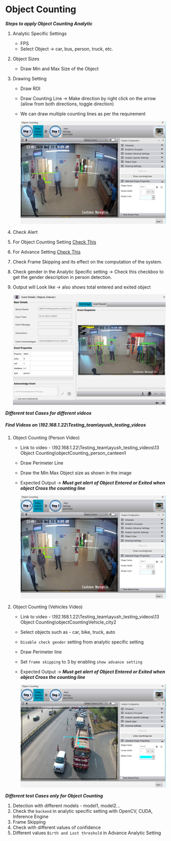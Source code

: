 # **Object Counting**
 
***Steps to apply Object Counting Analytic***

1. Analytic Specific Settings
   - FPS
   - Select Object -> car, bus, person, truck, etc.
2. Object Sizes
   - Draw Min and Max Size of the Object
3. Drawing Setting
   - Draw ROI
   - Draw Counting Line -> Make direction by right click on the arrow (allow from both directions, toggle direction)
   - We can draw multiple counting lines as per the requirement
     
     ![image](https://github.com/ayushaggarwalI2V/Video-Analytics-Server/blob/main/13%20Object%20Counting/images/object%20counting.png "Object Counting")

5. Check Alert
6. For Object Counting Setting [Check This](https://stackoverflowteams.com/c/i2v-systems/questions/120)
7. For Advance Setting [Check This](https://stackoverflowteams.com/c/i2v-systems/questions/132)
8. Check Frame Skipping and its effect on the computation of the system.
9. Check gender in the Analytic Specific setting -> Check this checkbox to get the gender description in person detection.
10. Output will Look like -> also shows total entered and exited object

     ![image](https://github.com/ayushaggarwalI2V/Video-Analytics-Server/blob/main/13%20Object%20Counting/images/object%20counting%20alert.png "Object Counting Output")

***Different test Cases for different videos***
##### Find Videos on _\\192.168.1.22\Testing_team\ayush_testing_videos_

1. Object Counting (Person Video)
   - Link to video - \\192.168.1.22\Testing_team\ayush_testing_videos\13 Object Counting\objectCounting_person_canteen1
   - Draw Perimeter Line
   - Draw the Min Max Object size as shown in the image
   - Expected Output -> **_Must get alert of Object Entered or Exited when object Cross the counting line_**
     
     ![image](https://github.com/ayushaggarwalI2V/Video-Analytics-Server/blob/main/13%20Object%20Counting/images/object%20counting.png "Object Counting")

2. Object Counting (Vehicles Video)
   - Link to video - \\192.168.1.22\Testing_team\ayush_testing_videos\13 Object Counting\objectCountingVehicle_city2
   - Select objects such as - car, bike, truck, auto
   - `Disable check gender` setting from analytic specific setting
   - Draw Perimeter line
   - Set `frame skipping` to 3 by enabling `show advance setting` 
   - Expected Output -> **_Must get alert of Object Entered or Exited when object Cross the counting line_**
   
     ![image](https://github.com/ayushaggarwalI2V/Video-Analytics-Server/blob/main/13%20Object%20Counting/images/object%20counting%20vehicles.png "Object Counting")

***Different test Cases only for Object Counting***

1. Detection with different models - model1, model2...
2. Check the `backend` in analytic specific setting with OpenCV, CUDA, Inference Engine
3. Frame Skipping
4. Check with different values of confidence
5. Different values `Birth and Lost threshold` in Advance Analytic Setting 
